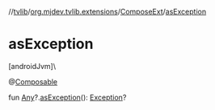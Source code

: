 //[tvlib](../../../index.md)/[org.mjdev.tvlib.extensions](../index.md)/[ComposeExt](index.md)/[asException](as-exception.md)

# asException

[androidJvm]\

@[Composable](https://developer.android.com/reference/kotlin/androidx/compose/runtime/Composable.html)

fun [Any](https://kotlinlang.org/api/latest/jvm/stdlib/kotlin/-any/index.html)?.[asException](as-exception.md)(): [Exception](https://kotlinlang.org/api/latest/jvm/stdlib/kotlin/-exception/index.html)?
